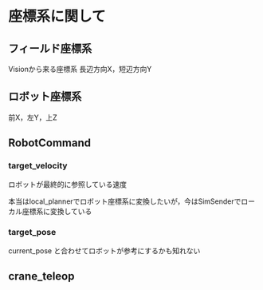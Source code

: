 # 座標系に関して

## フィールド座標系

Visionから来る座標系
長辺方向X，短辺方向Y

## ロボット座標系

前X，左Y，上Z

## RobotCommand

### target_velocity

ロボットが最終的に参照している速度

本当はlocal_plannerでロボット座標系に変換したいが，今はSimSenderでローカル座標系に変換している

### target_pose

current_pose と合わせてロボットが参考にするかも知れない

## crane_teleop

